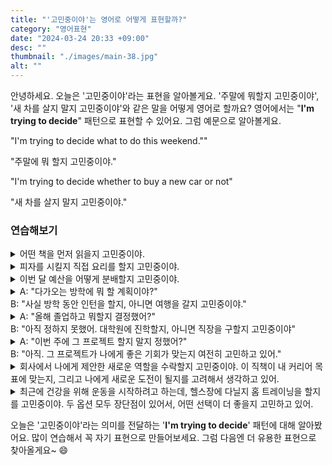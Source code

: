 ```yaml
---
title: "'고민중이야'는 영어로 어떻게 표현할까?"
category: "영어표현"
date: "2024-03-24 20:33 +09:00"
desc: ""
thumbnail: "./images/main-38.jpg"
alt: ""
---
```


안녕하세요. 오늘은 '고민중이야'라는 표현을 알아볼게요. '주말에 뭐할지 고민중이야', '새 차를 살지 말지 고민중이야'와 같은 말을 어떻게 영어로 할까요? 영어에서는 "**I'm trying to decide**" 패턴으로 표현할 수 있어요. 그럼 예문으로 알아볼게요.

"I'm trying to decide what to do this weekend.""

"주말에 뭐 할지 고민중이야."

"I'm trying to decide whether to buy a new car or not"

"새 차를 살지 말지 고민중이야."

### 연습해보기

<details>
  <summary>어떤 책을 먼저 읽을지 고민중이야.</summary>
  <span>I'm trying to decide which book to read first.</span>
</details>

<details>
  <summary>피자를 시킬지 직접 요리를 할지 고민중이야.</summary>
  <span>I'm trying to decide between ordering pizza or cooking something myself.</span>
</details>

<details>
  <summary>이번 달 예산을 어떻게 분배할지 고민중이야.</summary>
<span>I'm trying to decide how to allocate my budget this month.</span>
</details>

<details>
  <summary>A: "다가오는 방학에 뭐 할 계획이야?"<br>B: "사실 방학 동안 인턴을 할지, 아니면 여행을 갈지 고민중이야."</summary>
  <span>A: "What are your plans for the upcoming holiday?"<br>B: "Actually, I'm trying to decide whether to do an internship or go on a trip during the break."</span>
</details>

<details>
  <summary>A: "올해 졸업하고 뭐할지 결정했어?"<br>B: "아직 정하지 못했어. 대학원에 진학할지, 아니면 직장을 구할지 고민중이야"</summary>
<span>A: "Have you decided what to do after graduation this year?"<br>B: "Not yet. I'm trying to decide whether I should go to graduate school or look for a job."</span>
</details>

<details>
  <summary>A: "이번 주에 그 프로젝트 할지 말지 정했어?"<br>
B: "아직. 그 프로젝트가 나에게 좋은 기회가 맞는지 여전히 고민하고 있어."
</summary>
<span>A: "Have you decided whether you will do the project this week?"<br>B: "No, I'm still trying to decide whether the project is a good opportunity for me."</span>

</details>

<details>
  <summary>회사에서 나에게 제안한 새로운 역할을 수락할지 고민중이야. 이 직책이 내 커리어 목표에 맞는지, 그리고 나에게 새로운 도전이 될지를 고려해서 생각하고 있어.</summary>
<span>I'm trying to decide whether I will accept the new role offered to me by the company. I'm assessing whether this position aligns with my career goals and whether it will provide me with a new challenge.</span>
</details>

<details>
  <summary>최근에 건강을 위해 운동을 시작하려고 하는데, 헬스장에 다닐지 홈 트레이닝을 할지를 고민중이야. 두 옵션 모두 장단점이 있어서, 어떤 선택이 더 좋을지 고민하고 있어.</summary>
<span>Lately, I've been wanting to start exercising for my health, and I'm trying to decide whether to join a gym or do home workouts. Both options have their pros and cons, so I'm carefully considering which choice would be better for me.</span>
</details>

오늘은 '고민중이야'라는 의미를 전달하는 '**I'm trying to decide**' 패턴에 대해 알아봤어요. 많이 연습해서 꼭 자기 표현으로 만들어보세요. 그럼 다음엔 더 유용한 표현으로 찾아올게요~ 😄
